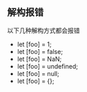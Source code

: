 ## 解构报错

以下几种解构方式都会报错

- let [foo] = 1;
- let [foo] = false;
- let [foo] = NaN;
- let [foo] = undefined;
- let [foo] = null;
- let [foo] = {};